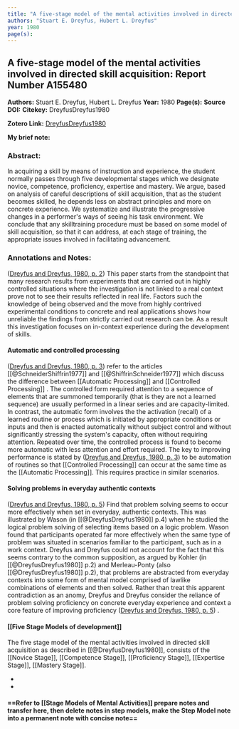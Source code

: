 ```yaml
---
title: "A five-stage model of the mental activities involved in directed skill acquisition: Report Number A155480"
authors: "Stuart E. Dreyfus, Hubert L. Dreyfus"
year: 1980
page(s): 
---
```

##  A five-stage model of the mental activities involved in directed skill acquisition: Report Number A155480
**Authors:** Stuart E. Dreyfus, Hubert L. Dreyfus
**Year:** 1980
**Page(s):** 
**Source DOI:** 
**Citekey:** DreyfusDreyfus1980

**Zotero Link:** [DreyfusDreyfus1980](zotero://select/items/@DreyfusDreyfus1980)


**My brief note:**


### Abstract:
In acquiring a skill by means of instruction and experience, the student normally passes through five developmental stages which we designate novice, competence, proficiency, expertise and mastery. We argue, based on analysis of careful descriptions of skill acquisition, that as the student becomes skilled, he depends less on abstract principles and more on concrete experience. We systematize and illustrate the progressive changes in a performer's ways of seeing his task environment. We conclude that any skilltraining procedure must be based on some model of skill acquisition, so that it can address, at each stage of training, the appropriate issues involved in facilitating advancement.

### Annotations and Notes:

([Dreyfus and Dreyfus, 1980, p. 2](zotero://select/library/items/XD5R9H7C)) This paper starts from the standpoint that many research results from experiments that are carried out in highly controlled situations where the investigation is not linked to a real context prove not to see their results reflected in real life. Factors such the knowledge of being observed and the move from highly contrived experimental conditions to concrete and real applications shows how unreliable the findings from strictly carried out research can be. As a result this investigation focuses on in-context experience during the development of skills.

#### Automatic and controlled processing
([Dreyfus and Dreyfus, 1980, p. 3](zotero://select/library/items/XD5R9H7C)) refer to the articles [[@SchneiderShiffrin1977]] and  [[@ShiffrinSchneider1977]] which discuss the difference between [[Automatic Processing]] and [[Controlled Processing]] . The controlled form required attention to a sequence of elements that are summoned temporarily (that is they are not a learned sequence) are usually performed in a linear series and are capacity-limited. In contrast, the automatic form involves the the activation (recall) of a learned routine or process which is initiated by appropriate conditions or inputs and then is enacted automatically without subject control and without significantly stressing the system's capacity, often without requiring attention. Repeated over time, the controlled process is found to become more automatic with less attention and effort required.
The key to improving performance is stated by ([Dreyfus and Dreyfus, 1980, p. 3](zotero://select/library/items/XD5R9H7C)) to be automation of routines so that [[Controlled Processing]] can occur at the same time as the [[Automatic Processing]]. This requires practice in similar scenarios.

#### Solving problems in everyday authentic contexts
([Dreyfus and Dreyfus, 1980, p. 5](zotero://select/library/items/XD5R9H7C)) Find that problem solving seems to occur more effectively when set in everyday, authentic contexts. This was illustrated by Wason (in [[@DreyfusDreyfus1980]] p.4) when he studied the logical problem solving of selecting items based on a logic problem. Wason found that participants operated far more effectively when the same type of problem was situated in scenarios familiar to the participant, such as in a work context.
Dreyfus and Dreyfus could not account for the fact that this seems contrary to the common supposition, as argued by Kohler (in [[@DreyfusDreyfus1980]] p.2) and Merleau-Ponty (also [[@DreyfusDreyfus1980]] p.2), that problems are abstracted from everyday contexts into some form of mental model comprised of lawlike combinations of elements and then solved.
Rather than treat this apparent contradiction as an anomy, Dreyfus and Dreyfus consider the reliance of problem solving proficiency on concrete everyday experience and context a core feature of improving proficiency ([Dreyfus and Dreyfus, 1980, p. 5](zotero://select/library/items/XD5R9H7C)) .

#### [[Five Stage Models of development]]
The five stage model of the mental  activities involved in directed skill acquisition as described in [[@DreyfusDreyfus1980]], consists of the [[Novice Stage]], [[Competence Stage]], [[Proficiency Stage]], [[Expertise Stage]], [[Mastery Stage]].


- 
- 

#### ==Refer to [[Stage Models of Mental Activities]] prepare notes and transfer here, then delete notes in step models, make the Step Model note into a permanent note with concise note==



